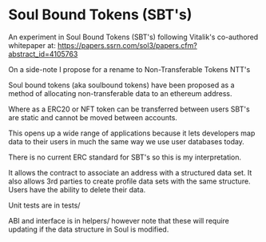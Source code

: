 # Soul Bound Tokens (SBT's)

An experiment in Soul Bound Tokens (SBT's) following Vitalik's co-authored whitepaper at:
https://papers.ssrn.com/sol3/papers.cfm?abstract_id=4105763

On a side-note I propose for a rename to Non-Transferable Tokens NTT's

Soul bound tokens (aka soulbound tokens) have been proposed as a method of allocating non-transferable data to an ethereum address.

Where as a ERC20 or NFT token can be transferred between users SBT's are static and cannot be moved between accounts.

This opens up a wide range of applications because it lets developers map data to their users in much the same way we use user databases today.

There is no current ERC standard for SBT's so this is my interpretation.

It allows the contract to associate an address with a structured data set. It also allows 3rd parties to create profile data sets with the same structure. Users have the ability to delete their data.

Unit tests are in tests/

ABI and interface is in helpers/ however note that these will require updating if the data structure in Soul is modified.

